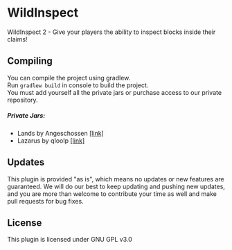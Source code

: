 # WildInspect

WildInspect 2 - Give your players the ability to inspect blocks inside their claims!

## Compiling

You can compile the project using gradlew.<br>
Run `gradlew build` in console to build the project.<br>
You must add yourself all the private jars or purchase access to our private repository.

##### Private Jars:
- Lands by Angeschossen [[link]](https://www.spigotmc.org/resources/53313/)
- Lazarus by qIooIp [[link]](https://www.mc-market.org/resources/11362/)

## Updates

This plugin is provided "as is", which means no updates or new features are guaranteed. We will do our best to keep 
updating and pushing new updates, and you are more than welcome to contribute your time as well and make pull requests
for bug fixes. 

## License

This plugin is licensed under GNU GPL v3.0